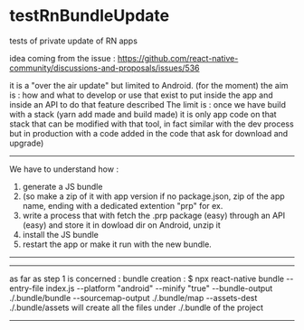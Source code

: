 # testRnBundleUpdate
tests of private update of RN apps

idea coming from the issue  : https://github.com/react-native-community/discussions-and-proposals/issues/536

 it is a "over the air update" but limited to Android. (for the moment)
 the aim is : 
 how and what to develop or use that exist to put inside the app and inside an API to do that feature described 
The limit is : once we have build with a stack (yarn add made and build made) it is only app code on that stack that can be modified with that tool, in fact similar with the dev process but in production with a code added in the code that ask for download and upgrade)

--------
We have to understand how :

  1.  generate a JS bundle
  2.  (so make a zip of it with app version if no package.json, zip of the app name, ending with a dedicated extention "prp" for ex.
  3.  write a process that with fetch the .prp package (easy) through an API (easy) and store it in dowload dir on Android, unzip it
  4.  install the JS bundle
  5.  restart the app or make it run with the new bundle.
----

----
as far as step 1 is concerned : 
bundle creation :
$ npx react-native bundle --entry-file index.js --platform "android" --minify "true" --bundle-output ./.bundle/bundle --sourcemap-output ./.bundle/map --assets-dest ./.bundle/assets
will create all the files under ./.bundle of the project

----
